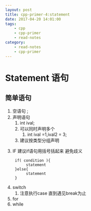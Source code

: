 ```yaml
---
layout: post
title: cpp-primer-4:statement
date: 2017-04-20 14:01:00
tags:
    - cpp
    - cpp-primer
    - read-notes
category:
    - read-notes
    - cpp-primer
---
```



#  Statement 语句
## 简单语句
1. 空语句 ;
2. 声明语句
    1. int ival;
    2. 可以同时声明多个
        1. int ival =1,ival2 = 3;
    1. 建议按类型分组声明

<!--more-->
3. IF
    建议if语句用括号括起来 避免歧义
    ```
     if( condition ){
          statement
     }else{ 
          statement
     }
    ```
4. switch
    1. 注意执行case 直到遇见break为止
5. for
6. while

